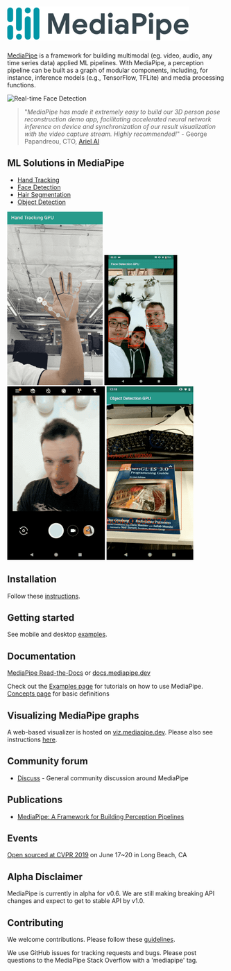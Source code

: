 ![MediaPipe](mediapipe/docs/images/mediapipe_small.png?raw=true "MediaPipe logo")
=======================================================================

[MediaPipe](http://mediapipe.dev) is a framework for building multimodal (eg. video, audio, any time series data) applied ML pipelines. With MediaPipe, a perception pipeline can be built as a graph of modular components, including, for instance, inference models (e.g., TensorFlow, TFLite) and media processing functions.

![Real-time Face Detection](mediapipe/docs/images/realtime_face_detection.gif)

> "<em>MediaPipe has made it extremely easy to build our 3D person pose reconstruction demo app, facilitating accelerated neural network inference on device and synchronization of our result visualization with the video capture stream. Highly recommended!</em>" - George Papandreou, CTO, [Ariel AI](https://arielai.com)

## ML Solutions in MediaPipe

* [Hand Tracking](mediapipe/docs/hand_tracking_mobile_gpu.md)
* [Face Detection](mediapipe/docs/face_detection_mobile_gpu.md)
* [Hair Segmentation](mediapipe/docs/hair_segmentation_mobile_gpu.md)
* [Object Detection](mediapipe/docs/object_detection_mobile_gpu.md)

![hand_tracking](mediapipe/docs/images/mobile/hand_tracking_3d_android_gpu_small.gif)
![face_detection](mediapipe/docs/images/mobile/face_detection_android_gpu_small.gif)
![hair_segmentation](mediapipe/docs/images/mobile/hair_segmentation_android_gpu_small.gif)
![object_detection](mediapipe/docs/images/mobile/object_detection_android_gpu_small.gif)

## Installation
Follow these [instructions](mediapipe/docs/install.md).

## Getting started
See mobile and desktop [examples](mediapipe/docs/examples.md).

## Documentation
[MediaPipe Read-the-Docs](https://mediapipe.readthedocs.io/) or [docs.mediapipe.dev](https://docs.mediapipe.dev)

Check out the [Examples page](https://mediapipe.readthedocs.io/en/latest/examples.html) for tutorials on how to use MediaPipe. [Concepts page](https://mediapipe.readthedocs.io/en/latest/concepts.html) for basic definitions

## Visualizing MediaPipe graphs
A web-based visualizer is hosted on [viz.mediapipe.dev](https://viz.mediapipe.dev/). Please also see instructions [here](mediapipe/docs/visualizer.md).

## Community forum
*  [Discuss](https://groups.google.com/forum/#!forum/mediapipe) - General community discussion around MediaPipe

## Publications
* [MediaPipe: A Framework for Building Perception Pipelines](https://arxiv.org/abs/1906.08172)

## Events
[Open sourced at CVPR 2019](https://sites.google.com/corp/view/perception-cv4arvr/mediapipe) on June 17~20 in Long Beach, CA

## Alpha Disclaimer
MediaPipe is currently in alpha for v0.6. We are still making breaking API changes and expect to get to stable API by v1.0.

## Contributing
We welcome contributions. Please follow these [guidelines](./CONTRIBUTING.md).

We use GitHub issues for tracking requests and bugs. Please post questions to the MediaPipe Stack Overflow with a 'mediapipe' tag.
